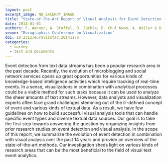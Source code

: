 ```yaml
---
layout: post
excerpt_image: NO_EXCERPT_IMAGE
title: "State-of-the-Art Report of Visual Analysis for Event Detection in Text Data Streams"
date: 2014-01-01
authors: F. Wanner, A. Stoffel, D. Jäckle, B. Chul Kwon, A. Weiler & D. Keim
venue: "Eurographics Conference on Visualization"
doi: 10.2312/eurovisstar.20141176
categories:
  - survey
  - text and documents
---
```

Event detection from text data streams has been a popular research area in the past decade. Recently, the evolution of microblogging and social network services opens up great opportunities for various kinds of knowledge-based intelligence activities which require tracking of real-time events. In a sense, visualizations in combination with analytical processes could be a viable method for such tasks because it can be used to analyze the sheer amounts of text streams. However, data analysts and visualization experts often face grand challenges stemming out of the ill-defined concept of event and various kinds of textual data. As a result, we have few guidelines on how to build successful visual analysis tools that can handle specific event types and diverse textual data sources. Our goal is to take the first step towards answering the question by organizing insights from prior research studies on event detection and visual analysis. In the scope of this report, we summarize the evolution of event detection in combination with visual analysis over the past 14 years and provide an overview of the state-of-the-art methods. Our investigation sheds light on various kinds of research areas that can be the most beneficial to the field of visual text event analytics.
